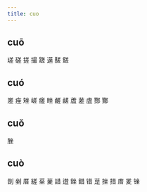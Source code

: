 ```yaml
---
title: cuo
---
```


## cuō
瑳
磋
搓
撮
蹉
遳
醝
鎈
## cuó
嵳
痤
矬
嵯
瘥
睉
鹺
鹾
蔖
蒫
虘
酂
酇
## cuǒ
脞
## cuò
剒
剉
厝
縒
莝
蓌
諎
逪
銼
錯
错
莡
挫
措
庴
夎
锉
